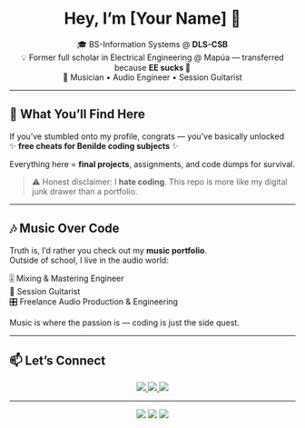 <h1 align="center">Hey, I’m [Your Name] 👋</h1>

<p align="center">
  🎓 BS-Information Systems @ <b>DLS-CSB</b><br>
  💡 Former full scholar in Electrical Engineering @ Mapúa — transferred because <b>EE sucks 🖕</b><br>
  🎵 Musician • Audio Engineer • Session Guitarist
</p>

---

## 🚀 What You’ll Find Here  
If you’ve stumbled onto my profile, congrats — you’ve basically unlocked  
✨ **free cheats for Benilde coding subjects** ✨  

Everything here = **final projects**, assignments, and code dumps for survival.  

> ⚠️ Honest disclaimer: I **hate coding**. This repo is more like my digital junk drawer than a portfolio.  

---

## 🎶 Music Over Code  
Truth is, I’d rather you check out my **music portfolio**.  
Outside of school, I live in the audio world:  

🎚️ Mixing & Mastering Engineer  
🎸 Session Guitarist  
🎛️ Freelance Audio Production & Engineering  

Music is where the passion is — coding is just the side quest.  

---

## 📫 Let’s Connect  

<p align="center">
  <a href="https://github.com/[YourUsername]">
    <img src="https://img.shields.io/badge/GitHub-[YourUsername]-black?style=flat&logo=github" />
  </a>
  <a href="https://your-portfolio-or-link-here.com">
    <img src="https://img.shields.io/badge/Portfolio-Music-blueviolet?style=flat&logo=spotify" />
  </a>
  <a href="mailto:your@email.com">
    <img src="https://img.shields.io/badge/Email-Contact%20Me-red?style=flat&logo=gmail" />
  </a>
</p>

---

<p align="center">
  <img src="https://img.shields.io/badge/Coding-I%20Hate%20It-red?style=for-the-badge" />
  <img src="https://img.shields.io/badge/Survival_Mode-ON-yellow?style=for-the-badge" />
  <img src="https://img.shields.io/badge/Music-Is%20Life-green?style=for-the-badge" />
</p>
